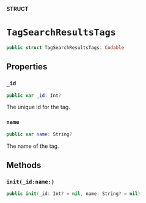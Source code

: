**STRUCT**

# `TagSearchResultsTags`

```swift
public struct TagSearchResultsTags: Codable
```

## Properties
### `_id`

```swift
public var _id: Int?
```

The unique id for the tag.

### `name`

```swift
public var name: String?
```

The name of the tag.

## Methods
### `init(_id:name:)`

```swift
public init(_id: Int? = nil, name: String? = nil)
```
